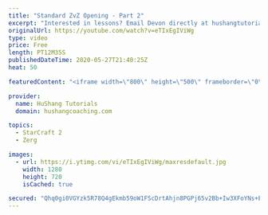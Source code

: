 ```yaml
---
title: "Standard ZvZ Opening - Part 2"
excerpt: "Interested in lessons? Email Devon directly at hushangtutorials@outlook.com ------------------------------------------------------------------------------------------------------- Want to support HuShang Tutorials directly? Patreon is a website where you can contribute a monthly donation that will help"
originalUrl: https://youtube.com/watch?v=eTIxEgIViWg
type: video
price: Free
length: PT12M35S
publishedDateTime: 2020-05-27T21:40:25Z
heat: 50

featuredContent: "<iframe width=\"800\" height=\"500\" frameborder=\"0\" src=\"https://www.youtube.com/embed/eTIxEgIViWg\" allow=\"accelerometer; autoplay; encrypted-media; gyroscope; picture-in-picture\" allowfullscreen></iframe>"

provider:
  name: HuShang Tutorials
  domain: hushangcoaching.com

topics:
  - StarCraft 2
  - Zerg

images:
  - url: https://i.ytimg.com/vi/eTIxEgIViWg/maxresdefault.jpg
    width: 1280
    height: 720
    isCached: true

secured: "Qhq0gi0VGYzk5R78Q4gEkmb59oW1FScDrtAhjn8PGPj65v2Bb+Iw3XFoYNs+EJ6kCW3wFw9Yss8p782qSFEsYKRjZRXkL2Vl/3MKPm0d/HlwNq8blAJxOrGCNzgGeLLCe4zRyZ2bQmaDbmbdptuJ/lRPEuKNr+iH4h9O2t4d2LIzzUjq7PWyalnSVIV+/RNVwKnmSq44YjUMEg53WuztpJoClTZnKgiiB6L04ShXFmjn+NLfOEzj0RhcrC/DCu8KXBcNHxMY0odDo/ANo9GJPfzPn3k+HxnKEEgQm8mxdk8Em++HYWNOXSsYfrkI+VSI1/jhA+WxDoXpqmbxbeV+IAWFFEMp5fKjNtdHrV2E9oK9RZvx7QcXK9QsliNvFPqAVdTvDPvxEVl/6F1onbgHCog88WOU9naJKyPrW9i8UpI=;HNKjruh3yA0Jq0nwlUHm2w=="
---
```


